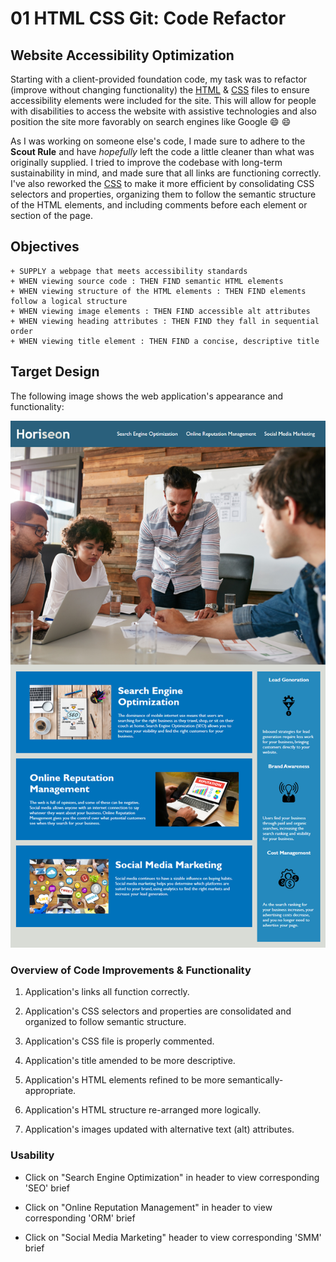 # 01 HTML CSS Git: Code Refactor

## Website Accessibility Optimization

Starting with a client-provided foundation code, my task was to refactor (improve without changing functionality) the <a href="https://github.com/MissNG-Git/BCS_Code-Refactor/blob/main/Develop/index.html">HTML</a> & <a href="https://github.com/MissNG-Git/BCS_Code-Refactor/blob/main/Develop/assets/css/style.css">CSS</a> files to ensure accessibility elements were included for the site. This will allow for people with disabilities to access the website with assistive technologies and also position the site more favorably on search engines like Google 😄 :smile: 

As I was working on someone else's code, I made sure to adhere to the **Scout Rule** and have *hopefully* left the code a little cleaner than what was originally supplied. I tried to improve the codebase with long-term sustainability in mind, and made sure that all links are functioning correctly. I've also reworked the <a href="https://github.com/MissNG-Git/BCS_Code-Refactor/blob/main/Develop/assets/css/style.css">CSS</a> to make it more efficient by consolidating CSS selectors and properties, organizing them to follow the semantic structure of the HTML elements, and including comments before each element or section of the page.

## Objectives
```
+ SUPPLY a webpage that meets accessibility standards
+ WHEN viewing source code : THEN FIND semantic HTML elements
+ WHEN viewing structure of the HTML elements : THEN FIND elements follow a logical structure
+ WHEN viewing image elements : THEN FIND accessible alt attributes
+ WHEN viewing heading attributes : THEN FIND they fall in sequential order
+ WHEN viewing title element : THEN FIND a concise, descriptive title
```

## Target Design

The following image shows the web application's appearance and functionality:

![intended design](./Assets/01-html-css-git-homework-demo.png)

### Overview of Code Improvements & Functionality

1. Application's links all function correctly.

2. Application's CSS selectors and properties are consolidated and organized to follow semantic structure.

3. Application's CSS file is properly commented.

4. Application's title amended to be more descriptive.

5. Application's HTML elements refined to be more semantically-appropriate.

6. Application's HTML structure re-arranged more logically.

7. Application's images updated with alternative text (alt) attributes.

### Usability

* Click on "Search Engine Optimization" in header to view corresponding 'SEO' brief

* Click on "Online Reputation Management" in header to view corresponding 'ORM' brief

* Click on "Social Media Marketing" header to view corresponding 'SMM' brief